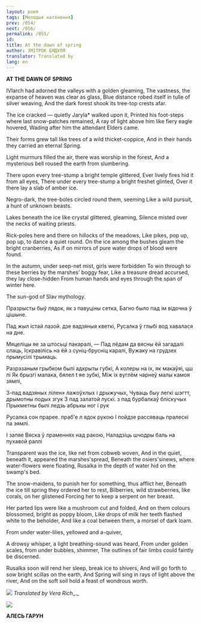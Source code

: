 ```yaml
---
layout: poem
tags: [Мелодыя натхнення]
prev: /054/
next: /056/
permalink: /055/
id: 
title: At the dawn of spring 
author: ЗМІТРОК БЯДУЛЯ
translator: Translated by 
lang: en
---
```



 
**AT  THE  DAWN  OF SPRING**

IVIarch had adorned the valleys with a golden gleaming, The vastness, the expanse of heaven was clear as glass, Blue distance robed itself in tulle of silver weaving, And the dark forest shook its tree-top crests afar.

The ice cracked — quietly Jaryla* walked upon it, Printed his foot-steps where last snow-patches remained, A ray of light above him like fiery eagle hovered, Wading after him the attendant Elders came.

Their forms grew tall like trees of a wild thicket-coppice, And in their hands they carried an eternal Spring.

Light murmurs filled the air, there was worship in the forest, And a mysterious bell roused the earth from slumbering.

There upon every tree-stump a bright temple glittered, Ever lively fires hid it from all eyes, There under every tree-stump a bright freshet glinted, Over it there lay a slab of amber ice.

Negro-dark, the tree-boles circled round them, seeming Like a wild pursuit, a hunt of unknown beasts.

Lakes beneath the ice like crystal glittered, gleaming, Silence misted over the necks of waiting priests.

Rick-poles here and there on hillocks of the meadows, Like pikes, pop up, pop up, to dance a quiet round. On the ice among the bushes gleam the bright cranberries, As if on mirrors of pure water drops of blood were found.

In the autumn, under seep-net mist, girls were forbidden To win through to these berries by the marshes' boggy fear, Like a treasure dread accursed, they lay close-hidden From human hands and eyes through the span of winter here.

The sun-god of Slav mythology.

Празрысты быў лядок, як з павуціны сетка, Багно было пад ім відочна ў цішыне.

Пад жыл  істай лазой. дзе вадзяныя кветкі, Русалка ў глыбі вод хавалася на дне.

Мяцеліцы яе за штосьці пакаралі, — Пад лёдам да вясны ёй  загадалі слаць, Іскравілісь на ёй  з суніц-брусніц каралі, Вужаку на грудзех прымусілі трымаць.

Разрэзаным грыбком былі адкрыты  губкі, А колеры на іх, як макаўяі,  цш лі  Як брызгі малака, бялел t  яе зубкі, Між іх вуглём чарнеў малы камоя  зямлі,

3-пад вадзяных лілен» лажоўхлых і дрыжучых, Чуваць  быу легкі шэгтт, дрымотны подых згук 3 пад залатой лускі.  з пад бурбалкаў  бліскучых Прыкметны былі  ледзь абрькы  ног і рук

Русалка сон прарее. праб'е л  ядок рукою I пойдзе рассяваць пралескі па эямлі.

I запяе Вяска ў лраменнях над ракою, Наладзіць шчодры  баль на пухавой раллі

Transparent was the ice, like net from cobweb woven, And in the quiet, beneath it, appeared the marshes'spread, Beneath the osiers'sinews, where water-flowers were floating, Rusalka in the depth of water hid on the swamp's bed.

The snow-maidens, to punish her for something, thus afflict her, Beneath the ice till spring they ordered her to rest, Bilberries, wild strawberries, like corals, on her glistened Forcing her to keep a serpent on her breast.

Her parted lips were like a mushroom cut and folded, And on them colours blossomed, bright as poppy bloom, Like drops of milk her teeth flashed white to the beholder, And like a coal between them, a morsel of dark loam.

From under water-lilies, yellowed and a-quiver,

A drowsy whisper, a light breathing-sound was heard, From under golden scales, from under bubbles, shimmer, The outlines of fair limbs could faintly be discerned.

Rusalka soon will rend her sleep, break ice to shivers, And will go forth to sow bright scillas on the earth, And Spring will sing in rays of light above the river, And on the soft soil hold a feast of wondrous worth.

![](2022-%D0%9C%D1%96%D0%BD%D1%81%D0%BA-%D0%BB%D1%83%D1%87%D0%BD%D0%B0%D1%81%D1%86%D1%8C-%D0%BC%D1%96%D0%BA%D0%BE%D0%BB%D0%B0-%D0%BC%D1%8F%D1%82%D0%BB%D1%96%D1%86%D0%BA%D1%96_html_8d3fe1bf369f0c86.jpg) _Translated by Vera Rich__._

![](2022-%D0%9C%D1%96%D0%BD%D1%81%D0%BA-%D0%BB%D1%83%D1%87%D0%BD%D0%B0%D1%81%D1%86%D1%8C-%D0%BC%D1%96%D0%BA%D0%BE%D0%BB%D0%B0-%D0%BC%D1%8F%D1%82%D0%BB%D1%96%D1%86%D0%BA%D1%96_html_556ddd207179ecf.jpg)  
  

**АЛЕСЬ ГАРУН**
